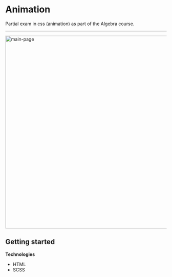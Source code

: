 # Animation

Partial exam in css (animation) as part of the Algebra course.

---

<img src="animaion.png" alt="main-page" width="600" aling="center"/>

## Getting started

**Technologies**

- HTML
- SCSS
